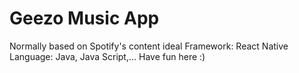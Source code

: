 # Geezo Music App 
Normally based on Spotify's content ideal
Framework: React Native
Language: Java, Java Script,...
Have fun here :)
